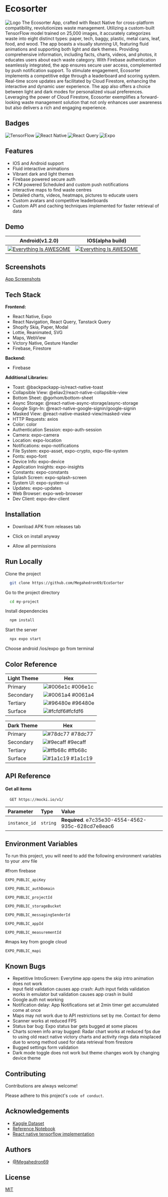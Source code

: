 
# Ecosorter 
![Logo](https://i.imgur.com/C0doVmO.png)
The Ecosorter App, crafted with React Native for cross-platform compatibility, revolutionizes waste management. Utilizing a custom-built TensorFlow model trained on 25,000 images, it accurately categorizes waste into eight distinct types: paper, tech, baggy, plastic, metal cans, leaf, food, and wood. The app boasts a visually stunning UI, featuring fluid animations and supporting both light and dark themes. Providing comprehensive information, including facts, charts, videos, and photos, it educates users about each waste category.
With Firebase authentication seamlessly integrated, the app ensures secure user access, complemented by push notification support. To stimulate engagement, Ecosorter implements a competitive edge through a leaderboard and scoring system. Real-time score updates are facilitated by Cloud Firestore, enhancing the interactive and dynamic user experience. The app also offers a choice between light and dark modes for personalized visual preferences. Leveraging the power of Cloud Firestore, Ecosorter exemplifies a forward-looking waste management solution that not only enhances user awareness but also delivers a rich and engaging experience.



## Badges
![TensorFlow](https://img.shields.io/badge/TensorFlow-%23FF6F00.svg?style=for-the-badge&logo=TensorFlow&logoColor=white)
![React Native](https://img.shields.io/badge/react_native-%2320232a.svg?style=for-the-badge&logo=react&logoColor=%2361DAFB)
![React Query](https://img.shields.io/badge/-React%20Query-FF4154?style=for-the-badge&logo=react%20query&logoColor=white)
![Expo](https://img.shields.io/badge/expo-1C1E24?style=for-the-badge&logo=expo&logoColor=#D04A37)

## Features

- IOS and Android support
- Fluid interactive animations
- Vibrant dark and light themes
- Firebase powered secure auth
- FCM powered Scheduled and custom push notifications
- interactive maps to find waste centres
- Detailed charts, videos, heatmaps, pictures to educate users
- Custom avatars and competitive leaderboards 
- Custom API and caching techniques implemented for faster retrieval of data



## Demo

| Android(v1.2.0) | IOS(alpha build) |
| ---------| ---------|
| [![Everything Is AWESOME](https://images.unsplash.com/photo-1521989116480-519a01ffeb2d?w=500&q=200&auto=format&fit=crop&q=60&ixlib=rb-4.0.3&ixid=M3wxMjA3fDB8MHxzZWFyY2h8MTZ8fHlvdXR1YmV8ZW58MHx8MHx8fDA%3D)](https://youtu.be/WavyHh-GeuE)| [![Everything Is AWESOME](https://images.unsplash.com/photo-1535303311164-664fc9ec6532?w=500&q=200&auto=format&fit=crop&q=60&ixlib=rb-4.0.3&ixid=M3wxMjA3fDB8MHxzZWFyY2h8M3x8eW91dHViZSUyMGFuZHJvaWR8ZW58MHx8MHx8fDA%3D)](https://youtu.be/DiZrbxb3a70)|


## Screenshots

[App Screenshots](https://imgur.com/a/c68Ct2Y)
## Tech Stack

**Frontend:**
- React Native, Expo
- React Navigation, React Query, Tanstack Query
- Shopify Skia, Paper, Modal
- Lottie, Reanimated, SVG
- Maps, WebView
- Victory Native, Gesture Handler
- Firebase, Firestore

**Backend:**
- Firebase

**Additional Libraries:**
- Toast: @backpackapp-io/react-native-toast
- Collapsible View: @eliav2/react-native-collapsible-view
- Bottom Sheet: @gorhom/bottom-sheet
- Async Storage: @react-native-async-storage/async-storage
- Google Sign-In: @react-native-google-signin/google-signin
- Masked View: @react-native-masked-view/masked-view
- HTTP Requests: axios
- Color: color
- Authentication Session: expo-auth-session
- Camera: expo-camera
- Location: expo-location
- Notifications: expo-notifications
- File System: expo-asset, expo-crypto, expo-file-system
- Fonts: expo-font
- Device Info: expo-device
- Application Insights: expo-insights
- Constants: expo-constants
- Splash Screen: expo-splash-screen
- System UI: expo-system-ui
- Updates: expo-updates
- Web Browser: expo-web-browser
- Dev Client: expo-dev-client



## Installation

- Download APK from releases tab

- Click on install anyway

- Allow all permissions
    
## Run Locally

Clone the project

```bash
  git clone https://github.com/Megahedron69/EcoSorter
```

Go to the project directory

```bash
  cd my-project
```

Install dependencies

```bash
  npm install
```

Start the server

```bash
  npx expo start
```
Choose android /ios/expo go from terminal



## Color Reference

| Light Theme             | Hex                                                                |
| ----------------- | ------------------------------------------------------------------ |
| Primary | ![#006e1c](https://via.placeholder.com/10/006e1c?text=+) #006e1c |
| Secondary | ![#0061a4](https://via.placeholder.com/10/0061a4?text=+) #0061a4 |
| Tertiary | ![#96480e](https://via.placeholder.com/10/96480e?text=+) #96480e |
| Surface | ![#fcfdf6](https://via.placeholder.com/10/fcfdf6?text=+)#fcfdf6 |

| Dark Theme             | Hex                                                                |
| ----------------- | ------------------------------------------------------------------ |
| Primary     | ![#78dc77](https://via.placeholder.com/10/78dc77?text=+) #78dc77 |
| Secondary   | ![#9ecaff](https://via.placeholder.com/10/9ecaff?text=+) #9ecaff |
| Tertiary    | ![#ffb68c](https://via.placeholder.com/10/ffb68c?text=+) #ffb68c |
| Surface     | ![#1a1c19](https://via.placeholder.com/10/1a1c19?text=+) #1a1c19 |



## API Reference

#### Get all items

```http
  GET https://mocki.io/v1/
```

| Parameter | Type     | Value                |
| :-------- | :------- | :------------------------- |
| `instance_id` | `string` | **Required**. e7c35e30-4554-4562-935c-628cd7e8eac6 |



## Environment Variables

To run this project, you will need to add the following environment variables to your .env file

#from firebase

`EXPO_PUBLIC_apiKey`

`EXPO_PUBLIC_authDomain`

`EXPO_PUBLIC_projectId`

`EXPO_PUBLIC_storageBucket`

`EXPO_PUBLIC_messagingSenderId`

`EXPO_PUBLIC_appId`

`EXPO_PUBLIC_measurementId`

#maps key from google cloud

`EXPO_PUBLIC_mapi`



## Known Bugs

- Repetitive IntroScreen: Everytime app opens the skip intro animation does not work
- Input field validation causes app crash: Auth input fields validation works in emulator but validation causes app crash in build
- Google auth not working
- Notification delay: App Notifications set at 2min timer get accumulated come at once 
- Maps may not work due to API restrictions set by me. Contact for demo
- Scanner works at reduced FPS
- Status bar bug: Expo status bar gets bugged at some places
- Charts screen info array bugged: Radar chart works at reduced fps due to using old react native victory charts and activity rings data misplaced due to wrong method used for data retrieval from firestore  
- Bugged settings form validation
- Dark mode toggle does not work but theme changes work by changing device theme

## Contributing

Contributions are always welcome!

Please adhere to this project's `code of conduct`.


## Acknowledgements

 - [Kaggle Dataset](https://www.kaggle.com/datasets/aashidutt3/waste-segregation-image-dataset/data)
 - [Reference Notebook](https://www.kaggle.com/code/gpiosenka/waste-f1-score-97)
 - [React native tensorflow implementation](https://www.youtube.com/watch?v=s_T2NjoiGIM)


## Authors

- [@Megahedron69](https://github.com/Megahedron69)


## License

[MIT](https://choosealicense.com/licenses/mit/)

